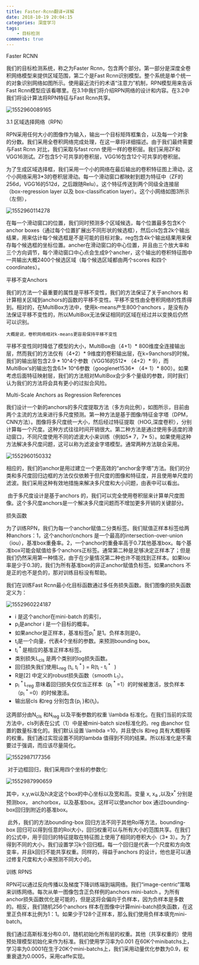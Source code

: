 ```yaml
---
title: Faster-Rcnn翻译+详解
date: 2018-10-19 20:04:15
categories: 深度学习
tags:
	- 目标检测
comments: true
---
```


Faster RCNN

我们的目标检测系统，称之为Faster Rcnn，包含两个部分。第一部分是深度全卷积网络模型来提供区域范围，第二个是Fast Rcnn识别模型。整个系统是单个统一的对象识别网络如图所示。使用最近流行的术语“注意力”机制，RPN模型用来告诉Fast Rcnn模型应该看哪里。在3.1中我们将介绍RPN网络的设计和内容。在3.2中我们将设计算法将RPN特征与Fast Rcnn共享。

![1552960089165](https://www.zkeenly.com/images/2019-03-19/1552960089165.png)

3.1 区域选择网络（RPN）

​	RPN采用任何大小的图像作为输入，输出一个目标矩阵框集合，以及每一个对象的分数。我们采用全卷积网络完成处理，在这一章将详细描述。由于我们最终需要与Fast Rcnn 对比，我们采取与fast rcnn 使用一样的卷积层。我们采用ZF和VGG16测试。ZF包含5个可共享的卷积层，VGG16包含12个可共享的卷积层。

为了生成区域选择框，我们采用一个小的网络在最后输出的卷积特征图上滑动，这个小网络采用3*3的卷积层滑动。每一个滑动窗口都映射到题为特征中（ZF的256d，VGG16的512d，之后跟随Relu）。这个特征传送到两个同级全连接层（box-regression layer 以及 box-classification layer）。这个小网络如图3所示（左侧），

![1552960114278](https://www.zkeenly.com/images/2019-03-19/1552960114278.png)

在每一个滑动窗口的位置，我们同时预测多个区域候选，每个位置最多包含K个anchor boxes（通过每个位置扩展出不同形状的候选框），然后cls包含2k个输出结果，用来估计每个候选框是不是可能的目标对象。reg包含4k个输出结果用来保存每个候选框的坐标位置。ancher在滑动窗口的中心位置，并且由三个放大率和三个方向调节，每个滑动窗口中心点会生成9个ancher，这个输出的卷积特征图中一共输出大概2400个候选区域（每个候选区域都由两个scores 和四个coordinates）。

平移不变Anchors

我们的方法一个最重要的属性是平移不变性，我们的方法保证了关于anchors 和计算相关区域到anchors的函数的平移不变性。平移不变性由全卷积网络的性质得到。相对的，在MultiBox方法中，使用k-means产生800个anchors ，是没有办法保证平移不变性的，所以MultiBox无法保证相同的区域在经过并以变换后仍然可以识别。

`大概是说，卷积网络相对k-means更容易保持平移不变性`

平移不变性同时降低了模型的大小，MultiBox由（4+1）* 800维度全连接输出层，然而我们的方法仅有（4+2）* 9维度的卷积输出层，在k=9anchors的时候。我们的输出层包含2.9 * 10^4个参数（VGG16的512* （4+2）* 9），而MultiBox‘s的输出包含6.1* 10^6参数（googlenet1536* （4+ 1）*  800）。如果考虑后面特征映射层，我们的方法相对MultiBox会少多个量级的参数，同时我们认为我们的方法将会具有更小的过拟合风险。

Multi-Scale Anchors as Regression References

我们设计一个新的anchors的多尺度提取方法（多方向比例），如图所示，目前由两个主流的方法来进行多尺度预测。第一种方法是基于图像/特征金字塔（DPM，CNN方法）。图像将多尺度统一大小，然后经过特征提取（HOG,深度卷积），分别计算每一个尺度。这种方式往往时间开销很大。第二种方法是通过使用多适度的滑动窗口，不同尺度使用不同的滤波大小来训练（例如5* 7，7* 5）。如果使用这种方法解决多尺度问题，这可以称为滤波金字塔模型。通常两种方法联合采用。

![1552960150332](https://www.zkeenly.com/images/2019-03-19/1552960150332.png)

​	相应的，我们的anchor是用过建立一个更高效的“anchor金字塔”方法。我们的分类和多尺度回归边框的方法仅仅依赖于但尺度的图像和特征度，并且使用单尺度的滤波。我们采用这种有效地措施来解决多尺度和大小问题，由表中可以看出。

​	由于多尺度设计是基于anchors 的，我们可以完全使用卷积层来计算单尺度图像。这个多尺度anchors是一个解决多尺度问题而不增加更多开销的关键部分。

损失函数

为了训练RPN，我们为每一个anchor赋值二分类标签。我们赋值正样本标签给两种anchors：1，这个anchor/cnchors 是一个最高的intersection-over-union（iou），基准box重叠率。2，一个anchor的重叠率高于0.7其他基准box。每个基准box可能会赋值给多个anchors正标签。通常第二种是足够决定正样本了；但是我们仍然采用第一种情况，由于在少量情况第二种也许不能找到正样本。如果Iou率是少于0.3的，我们为所有基准box的非正anchor赋值负标签。如果anchors 不是正的也不是负的，那对训练目标没有帮助。

我们在训练Fast Rcnn最小化目标函数通过多任务损失函数。我们图像的损失函数定义为：

![1552960224187](https://www.zkeenly.com/images/2019-03-19/1552960224187.png)

- i 是这个anchor在mini-batch 的索引，
- p<sub>i</sub>是anchor i 是一个目标的概率。
- 如果anchor是正样本，基准标签p<sub>i</sub><sup>* </sup>是1。负样本则是0。
- t<sub>i</sub>是一个向量，代表4个坐标的参数。来预测bounding box。
- t<sub>i</sub><sup> * </sup> 是相应的基准正样本标签。
- 类别损失L<sub>cls</sub> 是两个类别的log损失函数。
- 回归损失我们使用L<sub>reg</sub> (t<sub>i</sub>, t<sub>i</sub> <sup>* </sup> ) = R(t<sub>i</sub> -  t<sub>i</sub><sup> *  </sup>  )
- R是[2] 中定义的robust损失函数（smooth L<sub>1</sub>）。
- p<sub>i</sub> <sup>* </sup> L<sub>reg</sub> 意味着回归损失仅仅当正样本（p<sub>i</sub> <sup>* </sup> =1）的时候被激活，放负样本（p<sub>i</sub> <sup>* </sup> =0）的时候激活。
- 输出层cls 和reg 分别包含{p<sub>i</sub> }和{t<sub>i</sub>}。

这两部分由N<sub>cls</sub> 和N<sub>reg</sub> 以及平衡参数的权重 \lambda 标准化。在我们当前的实现方法中，cls列表在公式（1）中是被mini-batch size标准化的。reg 由anchor 位置的数量标准化的。我们默认设置 \lambda =10，并且使cls 和reg 具有大概相等的权重。我们通过实现设置不同的lambda 值得到不同的结果。所以标准化是不需要过于强调，而应该尽量简化。

![1552987177356](https://www.zkeenly.com/images/2019-03-19/1552987177356.png)

​	对于边框回归，我们采用四个坐标的参数化:

![1552987990659](https://www.zkeenly.com/images/2019-03-19/1552987990659.png)

其中，x,y,w以及h决定这个box的中心坐标以及宽和高。变量 x, x<sub>a</sub> ,以及x<sup>* </sup> 分别是预测box， anchorbox，以及基准box。这样可以使anchor box 通过bounding-box回归到附近的基准box。

​	此外，我们的方法bounding-box 回归方法不同于其他Roi等方法，bounding-box 回归可以得到任意的Roi大小，回归权重可以与所有大小的范围共享。在我们的公式中，用于回归的特征提取在特征图上使用了相同的卷积大小（3* 3）。为了得到不同的大小，我们设置学习k个回归框。每一个回归是代表一个尺度和方向改变率，并且k回归不能共享权重。同样的，得益于anchors 的设计，他也是可以通过修复尺度和大小来预测不同大小的。

训练 RPNS

​	RPN可以通过反向传播以及梯度下降训练端到端网络。我们“image-centric”策略来训练网络。每次从单一图像包含正负样例的anchors mini-batch 。为所有anchor损失函数优化是可能的，但是这将会偏向于负样本，因为负样本是多数的。相反，我们随机256个anchors 样本在图像中计算mini-batch损失函数，在这里正负样本比例为1：1。如果少于128个正样本，那么我们使用负样本填充mini-batch。

​	我们通过高斯标准分布0.01，随机初始化所有层的权重。其他（共享权重的）使用预处理模型初始化来作为标准。我们使用学习率为0.001 在60K个minibatchs上，学习率为0.0001在生于20K个mini-batchs上，我们采用动量优化参数为0.9，权重衰退为0.0005，采用caffe实现。



























